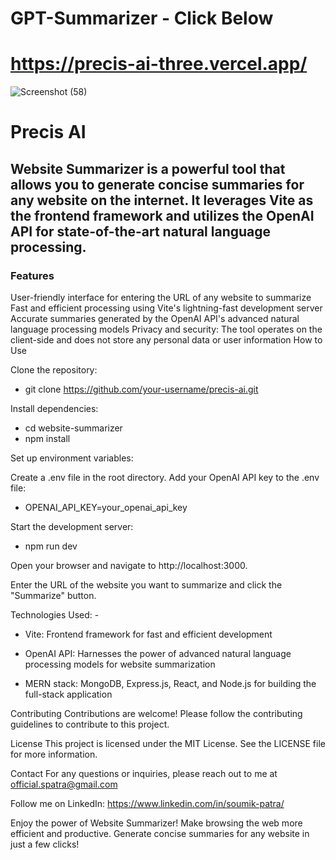 # GPT-Summarizer - Click Below
# https://precis-ai-three.vercel.app/

![Screenshot (58)](https://github.com/Saunakghosh10/Precis-ai/assets/76943154/ba7d0bf2-5772-48a6-86ad-4aacad386519)

# Precis AI

## Website Summarizer is a powerful tool that allows you to generate concise summaries for any website on the internet. It leverages Vite as the frontend framework and utilizes the OpenAI API for state-of-the-art natural language processing.

### Features
User-friendly interface for entering the URL of any website to summarize
Fast and efficient processing using Vite's lightning-fast development server
Accurate summaries generated by the OpenAI API's advanced natural language processing models
Privacy and security: The tool operates on the client-side and does not store any personal data or user information
How to Use

Clone the repository:

* git clone https://github.com/your-username/precis-ai.git

Install dependencies:

* cd website-summarizer
* npm install

Set up environment variables:

Create a .env file in the root directory.
Add your OpenAI API key to the .env file:

* OPENAI_API_KEY=your_openai_api_key

Start the development server:

* npm run dev

Open your browser and navigate to http://localhost:3000.

Enter the URL of the website you want to summarize and click the "Summarize" button.

Technologies Used: -

* Vite: Frontend framework for fast and efficient development

* OpenAI API: Harnesses the power of advanced natural language processing models for website summarization

* MERN stack: MongoDB, Express.js, React, and Node.js for building the full-stack application

Contributing
Contributions are welcome! Please follow the contributing guidelines to contribute to this project.

License
This project is licensed under the MIT License. See the LICENSE file for more information.

Contact
For any questions or inquiries, please reach out to me at official.spatra@gmail.com

Follow me on LinkedIn: https://www.linkedin.com/in/soumik-patra/

Enjoy the power of Website Summarizer! Make browsing the web more efficient and productive. Generate concise summaries for any website in just a few clicks!
